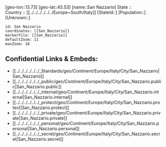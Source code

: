﻿---
location: [45.53,13.73] 
mapzoom: [7,12] 
mapmarker: city 
type: City
tags:
- geo/City


SpocWebEntityId: 33919
isDeleted: false
confidential: public

---
[geo-lon::13.73] 
[geo-lat::45.53] 
[name::San Nazzario] 
State ::  
Country :: [[../../../../../../Europe~South/Italy]] 
[StateId::] 
[Population::] 
[Unknown::] 


```leaflet
id: San Nazzario
coordinates: [[San_Nazzario]] 
markerFile: [[San_Nazzario]] 
defaultZoom: 11 
maxZoom: 18
```


## Confidential Links & Embeds: 
- [[../../../../../../_Standards/geo/Continent/Europe/Italy/City/San_Nazzario|San_Nazzario]] 
- [[../../../../../../_public/geo/Continent/Europe/Italy/City/San_Nazzario.public|San_Nazzario.public]] 
- [[../../../../../../_internal/geo/Continent/Europe/Italy/City/San_Nazzario.internal|San_Nazzario.internal]] 
- [[../../../../../../_protect/geo/Continent/Europe/Italy/City/San_Nazzario.protect|San_Nazzario.protect]] 
- [[../../../../../../_private/geo/Continent/Europe/Italy/City/San_Nazzario.private|San_Nazzario.private]] 
- [[../../../../../../_personal/geo/Continent/Europe/Italy/City/San_Nazzario.personal|San_Nazzario.personal]] 
- [[../../../../../../_secret/geo/Continent/Europe/Italy/City/San_Nazzario.secret|San_Nazzario.secret]] 
